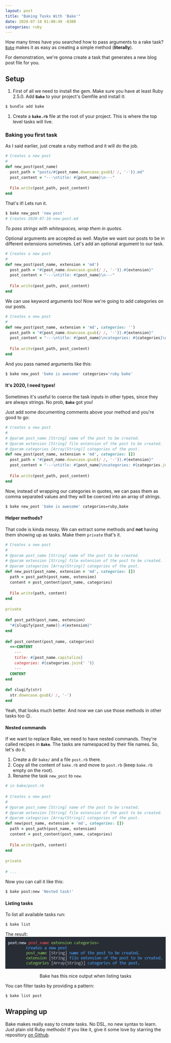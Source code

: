 ```yaml
---
layout: post
title: "Baking Tasks With 'Bake'"
date: 2020-07-18 01:00:49 -0300
categories: ruby
---
```


How many times have you searched how to pass arguments to a rake task? [`Bake`][bake-gh] makes it as easy as creating a simple method (**literally**). 

For demonstration, we're gonna create a task that generates a new blog post file for you.

## Setup
1. First of all we need to install the gem. Make sure you have at least Ruby 2.5.0. Add **`Bake`** to your project's Gemfile and install it:
```bash
$ bundle add bake
```
1. Create a **`bake.rb`** file at the root of your project. This is where the top level tasks will live.

### Baking you first task
As I said earlier, just create a ruby method and it will do the job.

```ruby
# Creates a new post
#
def new_post(post_name)
  post_path = "posts/#{post_name.downcase.gsub(/ /, '-')}.md"
  post_content = "---\ntitle: #{post_name}\n---"

  File.write(post_path, post_content)
end
```

That's it! Lets run it.

```bash
$ bake new_post 'new post'
# Creates 2020-07-16-new-post.md
```

_To pass strings with whitespaces, wrap them in quotes._

Optional arguments are accepted as well. Maybe we want our posts to be in different extensions sometimes.
Let's add an optional argument to our task.

```ruby
# Creates a new post
#
def new_post(post_name, extension = 'md')
  post_path = "#{post_name.downcase.gsub(/ /, '-')}.#{extension}"
  post_content = "---\ntitle: #{post_name}\n---"

  File.write(post_path, post_content)
end
```

We can use keyword arguments too! Now we're going to add categories on our posts.
```ruby
# Creates a new post
#
def new_post(post_name, extension = 'md', categories: '')
  post_path = "#{post_name.downcase.gsub(/ /, '-')}.#{extension}"
  post_content = "---\ntitle: #{post_name}\ncategories: #{categories}\n---"

  File.write(post_path, post_content)
end
```

And you pass named arguments like this:
```bash
$ bake new_post 'bake is awesome' categories='ruby bake'
```

#### It's 2020, I need types!
Sometimes it's useful to coerce the task inputs in other types, since they are always strings. No prob, **`Bake`** got you!

Just add some documenting comments above your method and you're good to go:

```ruby
# Creates a new post
#
# @param post_name [String] name of the post to be created.
# @param extension [String] file extension of the post to be created.
# @param categories [Array(String)] categories of the post.
def new_post(post_name, extension = 'md', categories: [])
  post_path = "#{post_name.downcase.gsub(/ /, '-')}.#{extension}"
  post_content = "---\ntitle: #{post_name}\ncategories: #{categories.join(' ')}\n---"

  File.write(post_path, post_content)
end
```

Now, instead of wrapping our categories in quotes, we can pass them as comma separated values and they will be coerced into an array of strings.

```bash
$ bake new_post 'bake is awesome' categories=ruby,bake
```

#### Helper methods?
That code is kinda messy. We can extract some methods and **not** having them showing up as tasks. Make them `private` that's it.

```ruby
# Creates a new post
#
# @param post_name [String] name of the post to be created.
# @param extension [String] file extension of the post to be created.
# @param categories [Array(String)] categories of the post.
def new_post(post_name, extension = 'md', categories: [])
  path = post_path(post_name, extension)
  content = post_content(post_name, categories)

  File.write(path, content)
end

private

def post_path(post_name, extension)
  "#{slugify(post_name)}.#{extension}"
end

def post_content(post_name, categories)
  <<~CONTENT
    ---
    title: #{post_name.capitalize}
    categories: #{categories.join(' ')}
    ---
  CONTENT
end

def slugify(str)
  str.downcase.gsub(/ /, '-')
end
```

Yeah, that looks much better. And now we can use those methods in other tasks too 😉.

#### Nested commands
If we want to replace Rake, we need to have nested commands. They're called recipes in **`Bake`**. The tasks are namespaced by their file names. So, let's do it.

1. Create a dir `bake/` and a file `post.rb` there.
2. Copy all the content of `bake.rb` and move to `post.rb` (keep `bake.rb` empty on the root).
3. Rename the task `new_post` to `new`.

```ruby
# in bake/post.rb

# Creates a new post
#
# @param post_name [String] name of the post to be created.
# @param extension [String] file extension of the post to be created.
# @param categories [Array(String)] categories of the post.
def new(post_name, extension = 'md', categories: [])
  path = post_path(post_name, extension)
  content = post_content(post_name, categories)

  File.write(path, content)
end

private

# ...

```
Now you can call it like this:

```bash
$ bake post:new 'Nested task!'
```

#### Listing tasks
To list all available tasks run:
  
```bash
$ bake list
```

The result:
<img loading="lazy" style="display: block; margin: 0 auto;" src="/assets/img/bake-list.png">
<p style="text-align: center;">Bake has this nice output when listing tasks</p>

You can filter tasks by providing a pattern:

```bash
$ bake list post
```

## Wrapping up
Bake makes really easy to create tasks. No DSL, no new syntax to learn. Just plain old Ruby methods! If you like it, give it some love by starring the repository [on Github][bake-gh].

[bake-gh]: https://github.com/ioquatix/bake/
